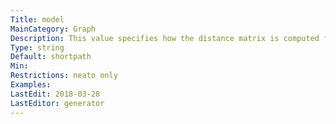 ```yaml
---
Title: model
MainCategory: Graph
Description: This value specifies how the distance matrix is computed for the input graph.
Type: string
Default: shortpath
Min: 
Restrictions: neato only
Examples: 
LastEdit: 2018-03-28
LastEditor: generator
---
```



